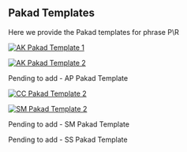 ## Pakad Templates

Here we provide the Pakad templates for phrase P\R

[![AK Pakad Template 1](https://img.youtube.com/vi/vF7Q7ilK0_0/0.jpg)](https://www.youtube.com/watch?v=vF7Q7ilK0_0)

[![AK Pakad Template 2](https://img.youtube.com/vi/U76pdfwmmUI/0.jpg)](https://www.youtube.com/watch?v=U76pdfwmmUI)

Pending to add - AP Pakad Template

[![CC Pakad Template 2](https://img.youtube.com/vi/kwgNq-HhMKA/0.jpg)](https://www.youtube.com/watch?v=kwgNq-HhMKA)

[![SM Pakad Template 2](https://img.youtube.com/vi/9K0Uz1-PrGI/0.jpg)](https://www.youtube.com/watch?v=9K0Uz1-PrGI)

Pending to add - SM Pakad Template

Pending to add - SS Pakad Template
